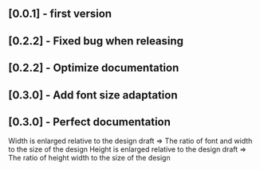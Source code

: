 ## [0.0.1] -  first version

## [0.2.2] - Fixed bug when releasing

## [0.2.2] - Optimize documentation

## [0.3.0] - Add font size adaptation

## [0.3.0] - Perfect documentation
Width is enlarged relative to the design draft => The ratio of font and width to the size of the design
Height is enlarged relative to the design draft => The ratio of  height width to the size of the design
